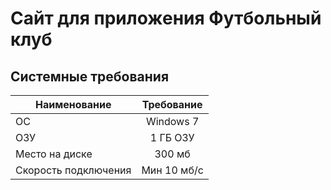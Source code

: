 
# Сайт для приложения Футбольный клуб
 ## Cистемные требования


| Наименование  | Требование         | 
| ------------- |:------------------:| 
| ОС            | Windows 7          |
|ОЗУ            | 1 ГБ ОЗУ           | 
| Место на диске  | 300 мб           | 
|Скорость подключения  |Мин 10 мб/с          |